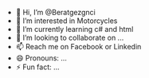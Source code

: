 - 👋 Hi, I’m @Beratgezgnci
- 👀 I’m interested in Motorcycles
- 🌱 I’m currently learning c# and html
- 💞️ I’m looking to collaborate on ...
- 📫 Reach me on Facebook or Linkedin
- 😄 Pronouns: ...
- ⚡ Fun fact: ...

<!---
Beratgezgnci/Beratgezgnci is a ✨ special ✨ repository because its `README.md` (this file) appears on your GitHub profile.
You can click the Preview link to take a look at your changes.
--->
